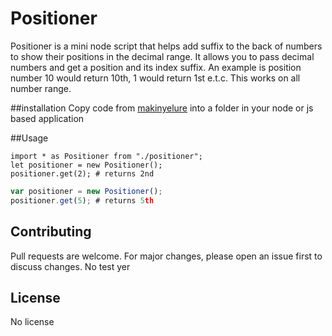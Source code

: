 #	Positioner
Positioner is a mini node script that helps add suffix to the back of numbers to show their positions in the decimal range. It allows you to pass decimal numbers and get a position and its index suffix. An example is position number 10 would return 10th, 1 would return 1st e.t.c. This works on all number range.

##installation
Copy code from [makinyelure](github.com/makinyelure) into a folder in your node or js based application

##Usage

```angular
import * as Positioner from "./positioner";
let positioner = new Positioner();
positioner.get(2); # returns 2nd
```

```javascript
var positioner = new Positioner();
positioner.get(5); # returns 5th
```


##	Contributing
Pull requests are welcome. For major changes, please open an issue first to discuss changes. No test yer


##	License
No license